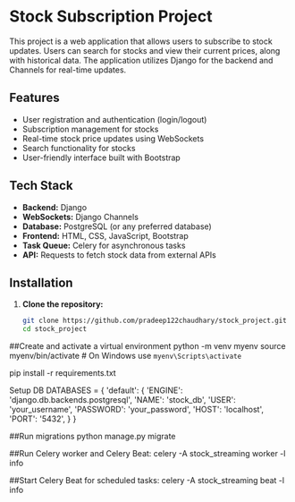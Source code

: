# Stock Subscription Project

This project is a web application that allows users to subscribe to stock updates. Users can search for stocks and view their current prices, along with historical data. The application utilizes Django for the backend and Channels for real-time updates.

## Features

- User registration and authentication (login/logout)
- Subscription management for stocks
- Real-time stock price updates using WebSockets
- Search functionality for stocks
- User-friendly interface built with Bootstrap

## Tech Stack

- **Backend:** Django
- **WebSockets:** Django Channels
- **Database:** PostgreSQL (or any preferred database)
- **Frontend:** HTML, CSS, JavaScript, Bootstrap
- **Task Queue:** Celery for asynchronous tasks
- **API:** Requests to fetch stock data from external APIs

## Installation

1. **Clone the repository:**
   ```bash
   git clone https://github.com/pradeep122chaudhary/stock_project.git
   cd stock_project
   
##Create and activate a virtual environment
python -m venv myenv
source myenv/bin/activate  # On Windows use `myenv\Scripts\activate`

pip install -r requirements.txt


Setup DB
DATABASES = {
    'default': {
        'ENGINE': 'django.db.backends.postgresql',
        'NAME': 'stock_db',
        'USER': 'your_username',
        'PASSWORD': 'your_password',
        'HOST': 'localhost',
        'PORT': '5432',
    }
}

##Run migrations
python manage.py migrate

##Run Celery worker and Celery Beat:
celery -A stock_streaming worker -l info

##Start Celery Beat for scheduled tasks:
celery -A stock_streaming beat -l info

